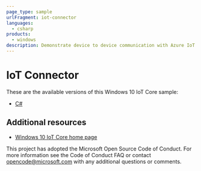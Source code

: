 ```yaml
---
page_type: sample
urlFragment: iot-connector
languages: 
  - csharp
products:
  - windows
description: Demonstrate device to device communication with Azure IoT Hub.
---
```


# IoT Connector

These are the available versions of this Windows 10 IoT Core sample:

*	[C#](./CS/README.md)

## Additional resources
* [Windows 10 IoT Core home page](https://developer.microsoft.com/en-us/windows/iot/)

This project has adopted the Microsoft Open Source Code of Conduct. For more information see the Code of Conduct FAQ or contact <opencode@microsoft.com> with any additional questions or comments.
